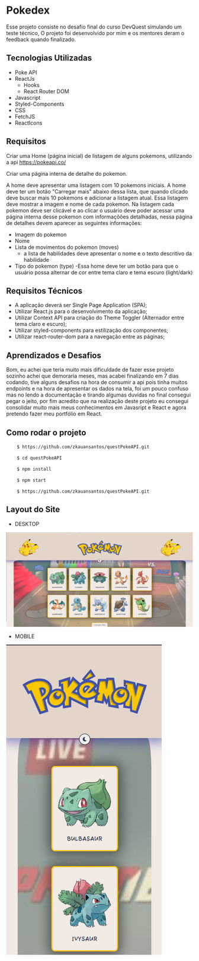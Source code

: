 # Pokedex 

Esse projeto consiste no desafio final do curso DevQuest simulando um teste técnico, O projeto foi desenvolvido por mim e os mentores deram o feedback quando finalizado.

## Tecnologias Utilizadas

- Poke API
- ReactJs
    - Hooks 
    - React Router DOM
- Javascript
- Styled-Components
- CSS
- FetchJS
- ReactIcons

## Requisitos

Criar uma Home (página inicial) de listagem de alguns pokemons,
utilizando a api https://pokeapi.co/

Criar uma página interna de detalhe do pokemon.

A home deve apresentar uma listagem com 10 pokemons
iniciais.
A home deve ter um botão "Carregar mais" abaixo dessa lista,
que quando clicado deve buscar mais 10 pokemons e adicionar
a listagem atual.
Essa listagem deve mostrar a imagem e nome de cada pokemon.
Na listagem cada pokemon deve ser clicável e ao clicar o usuário
deve poder acessar uma página interna desse pokemon com
informaçõões detalhadas, nessa página de detalhes devem
aparecer as seguintes informações:

- Imagem do pokemon
- Nome
- Lista de movimentos do pokemon (moves)
    - a lista de habilidades deve apresentar o nome e o texto
descritivo da habilidade
- Tipo do pokemon (type)
-Essa home deve ter um botão para que o usuário possa
alternar de cor entre tema claro e tema escuro (light/dark)

## Requisitos Técnicos

- A aplicação deverá ser Single Page Application (SPA);
- Utilizar React.js para o desenvolvimento da
aplicação;
- Utilizar Context API para criação do Theme Toggler
(Alternador entre tema claro e escuro);
- Utilizar styled-components para estilização dos
componentes;
- Utilizar react-router-dom para a navegação entre as
páginas;

## Aprendizados e Desafios 

Bom, eu achei que teria muito mais dificuldade de fazer esse projeto sozinho achei que demoraria meses, mas acabei finalizando em 7 dias codando, tive alguns desafios na hora de consumir a api pois tinha muitos endpoints e na hora de apresentar os dados na tela, foi um pouco confuso mas no lendo a documentação e tirando algumas duvidas no final consegui pegar o jeito, por fim acredito que na realização deste projeto eu consegui consolidar muito mais meus conhecimentos em Javasript e React e agora pretendo fazer meu portfólio em React.


## Como rodar o projeto 

```  
    $ https://github.com/zkauansantos/questPokeAPI.git
 ```

```  
    $ cd questPokeAPI
 ```

```  
    $ npm install
 ```

```  
    $ npm start 
 ```

```  
    $ https://github.com/zkauansantos/questPokeAPI.git
 ```

## Layout do Site


- DESKTOP 

[<img src='./src/assets/imgs/desktop.png'>]()


- MOBILE

[<img src='./src/assets/imgs/mobile.png'>]()


